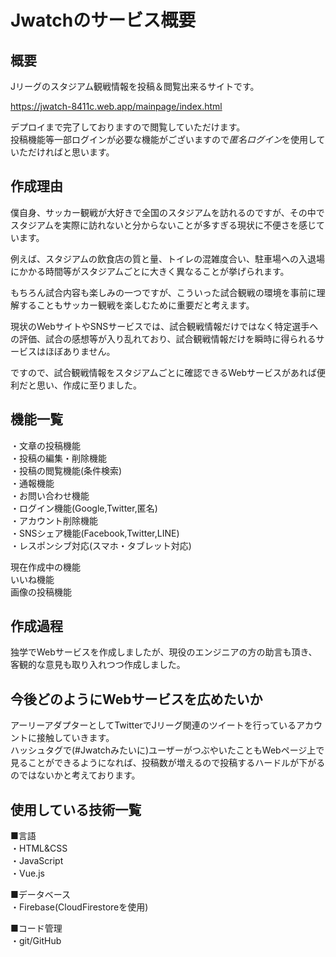 # Jwatchのサービス概要
## 概要
Jリーグのスタジアム観戦情報を投稿＆閲覧出来るサイトです。  

https://jwatch-8411c.web.app/mainpage/index.html  

デプロイまで完了しておりますので閲覧していただけます。  
投稿機能等一部ログインが必要な機能がございますので*匿名ログイン*を使用していただければと思います。  

## 作成理由
僕自身、サッカー観戦が大好きで全国のスタジアムを訪れるのですが、その中でスタジアムを実際に訪れないと分からないことが多すぎる現状に不便さを感じています。  

例えば、スタジアムの飲食店の質と量、トイレの混雑度合い、駐車場への入退場にかかる時間等がスタジアムごとに大きく異なることが挙げられます。  

もちろん試合内容も楽しみの一つですが、こういった試合観戦の環境を事前に理解することもサッカー観戦を楽しむために重要だと考えます。  

現状のWebサイトやSNSサービスでは、試合観戦情報だけではなく特定選手への評価、試合の感想等が入り乱れており、試合観戦情報だけを瞬時に得られるサービスはほぼありません。  

ですので、試合観戦情報をスタジアムごとに確認できるWebサービスがあれば便利だと思い、作成に至りました。  

## 機能一覧
・文章の投稿機能  
・投稿の編集・削除機能  
・投稿の閲覧機能(条件検索)  
・通報機能  
・お問い合わせ機能  
・ログイン機能(Google,Twitter,匿名)  
・アカウント削除機能  
・SNSシェア機能(Facebook,Twitter,LINE)  
・レスポンシブ対応(スマホ・タブレット対応)  

現在作成中の機能  
いいね機能  
画像の投稿機能  

## 作成過程
独学でWebサービスを作成しましたが、現役のエンジニアの方の助言も頂き、客観的な意見も取り入れつつ作成しました。  

## 今後どのようにWebサービスを広めたいか
アーリーアダプターとしてTwitterでJリーグ関連のツイートを行っているアカウントに接触していきます。  
ハッシュタグで(#Jwatchみたいに)ユーザーがつぶやいたこともWebページ上で見ることができるようになれば、投稿数が増えるので投稿するハードルが下がるのではないかと考えております。  

## 使用している技術一覧
■言語  
・HTML&CSS  
・JavaScript  
・Vue.js  

■データベース  
・Firebase(CloudFirestoreを使用)  

■コード管理  
・git/GitHub

